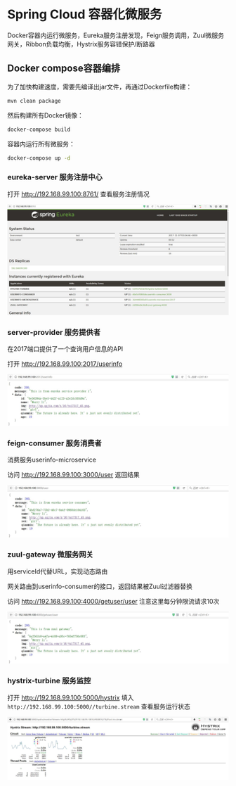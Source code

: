 
# Spring Cloud 容器化微服务

Docker容器内运行微服务，Eureka服务注册发现，Feign服务调用，Zuul微服务网关，Ribbon负载均衡，Hystrix服务容错保护/断路器

## Docker compose容器编排

为了加快构建速度，需要先编译出jar文件，再通过Dockerfile构建：
```sh
mvn clean package
```

然后构建所有Docker镜像：
```sh
docker-compose build
```

容器内运行所有微服务：
```sh
docker-compose up -d
```

### eureka-server 服务注册中心

打开 http://192.168.99.100:8761/ 查看服务注册情况

![服务注册中心](pic/compose-1.jpg)

### server-provider 服务提供者

在2017端口提供了一个查询用户信息的API

打开 http://192.168.99.100:2017/userinfo

![返回结果](pic/compose-2.jpg)

### feign-consumer 服务消费者

消费服务userinfo-microservice

访问 http://192.168.99.100:3000/user 返回结果

![返回结果](pic/compose-3.jpg)

### zuul-gateway 微服务网关

用serviceId代替URL，实现动态路由

网关路由到userinfo-consumer的接口，返回结果被Zuul过滤器替换

访问 http://192.168.99.100:4000/getuser/user 注意这里每分钟限流请求10次

![返回结果](pic/compose-4.jpg)

### hystrix-turbine 服务监控

打开 http://192.168.99.100:5000/hystrix 填入 `http://192.168.99.100:5000//turbine.stream` 查看服务运行状态

![Hystrix Turbine](pic/compose-5.jpg)
